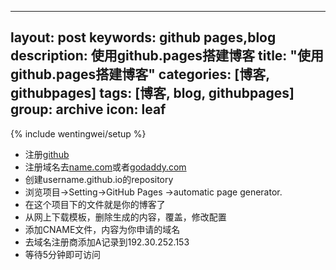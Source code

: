 
---
layout: post
keywords: github pages,blog
description: 使用github.pages搭建博客
title: "使用github.pages搭建博客"
categories: [博客, githubpages]
tags: [博客, blog, githubpages]
group: archive
icon: leaf
---
{% include wentingwei/setup %}

 - 注册[github][1]
 - 注册域名去[name.com][2]或者[godaddy.com][3]
 - 创建username.github.io的repository
 - 浏览项目->Setting->GitHub Pages ->automatic page generator.
 - 在这个项目下的文件就是你的博客了
 - 从网上下载模板，删除生成的内容，覆盖，修改配置
 - 添加CNAME文件，内容为你申请的域名
 - 去域名注册商添加A记录到192.30.252.153
 - 等待5分钟即可访问


  [1]: https://github.com
  [2]: http://name.com
  [3]: http://godaddy.com